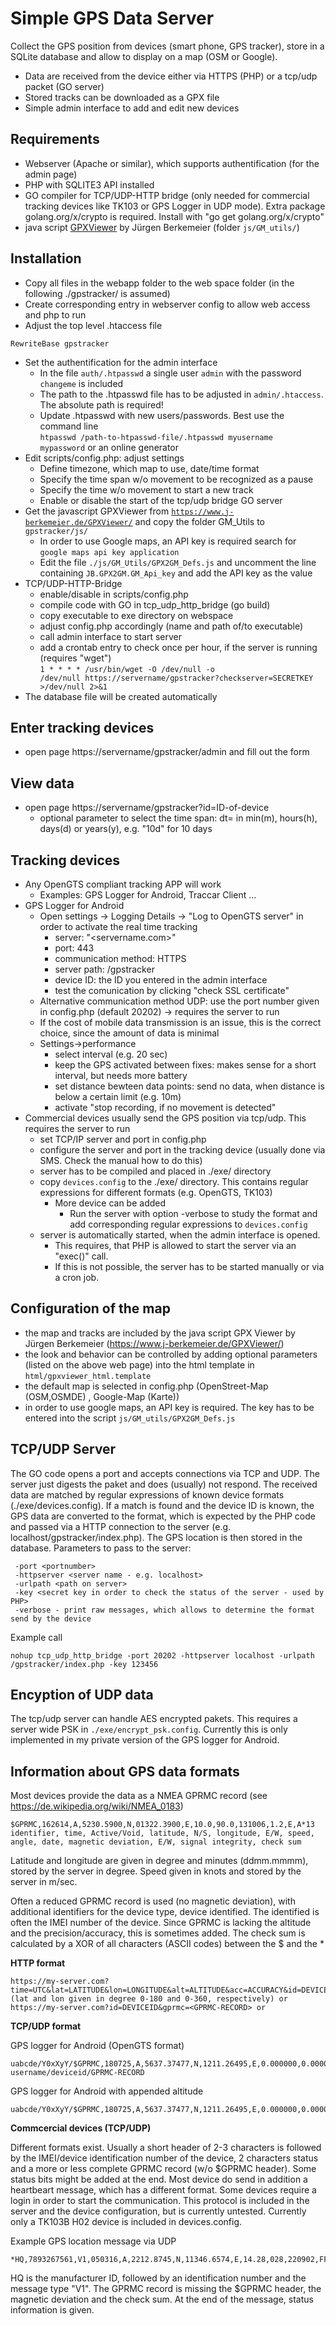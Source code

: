 Simple GPS Data Server
======================

Collect the GPS position from devices (smart phone, GPS tracker), store in a SQLite database and allow to display on a map (OSM or Google).
- Data are received from the device either via HTTPS (PHP) or a tcp/udp packet (GO server)
- Stored tracks can be downloaded as a GPX file
- Simple admin interface to add and edit new devices

Requirements
------------
- Webserver (Apache or similar), which supports authentification (for the admin page)
- PHP with SQLITE3 API installed 
- GO compiler for TCP/UDP-HTTP bridge (only needed for commercial tracking devices like TK103 or GPS Logger in UDP mode).
  Extra package golang.org/x/crypto is required. Install with "go get golang.org/x/crypto"
- java script <a href="https://www.j-berkemeier.de/GPXViewer/">GPXViewer</a> by Jürgen Berkemeier (folder <code>js/GM_utils/</code>) 

Installation
------------
* Copy all files in the webapp folder to the web space folder (in the following ./gpstracker/ is assumed)
* Create corresponding entry in webserver config to allow web access and php to run
* Adjust the top level .htaccess file
 ```
 RewriteBase gpstracker
 ```
* Set the authentification for the admin interface
  * In the file <code>auth/.htpasswd</code> a single user <code>admin</code> with the password <code>changeme</code> is included
  * The path to the .htpasswd file has to be adjusted in <code>admin/.htaccess</code>. The absolute path is required!
  * Update .htpasswd with new users/passwords. Best use the command line<br> <code>htpasswd /path-to-htpasswd-file/.htpasswd myusername mypassword</code> or an online generator  
* Edit scripts/config.php: adjust settings
  * Define timezone, which map to use, date/time format
  * Specify the time span w/o movement to be recognized as a pause
  * Specify the time w/o movement to start a new track
  * Enable or disable the start of the tcp/udp bridge GO server 
* Get the javascript GPXViewer from <code>https://www.j-berkemeier.de/GPXViewer/</code> and copy the folder GM_Utils to <code>gpstracker/js/</code>
  * In order to use Google maps, an API key is required search for <code>google maps api key application</code>
  * Edit the file <code>./js/GM_Utils/GPX2GM_Defs.js</code> and uncomment the line containing  <code>JB.GPX2GM.GM_Api_key</code> and add the API key as the value
* TCP/UDP-HTTP-Bridge 
  * enable/disable in scripts/config.php
  * compile code with GO in tcp_udp_http_bridge (go build)
  * copy executable to exe directory on webspace
  * adjust config.php accordingly (name and path of/to executable)
  * call admin interface to start server
  * add a crontab entry to check once per hour, if the server is running (requires "wget")<br>
   <code>1 * * * * /usr/bin/wget -O /dev/null -o /dev/null https://servername/gpstracker?checkserver=SECRETKEY >/dev/null 2>&1</code>	 	 
* The database file will be created automatically
	
Enter tracking devices
----------------------
- open page https://servername/gpstracker/admin and fill out the form

View data
---------
* open page https://servername/gpstracker?id=ID-of-device
  * optional parameter to select the time span: dt=<time span> in min(m), hours(h), days(d) or years(y), e.g. "10d" for 10 days 

Tracking devices
----------------
* Any OpenGTS compliant tracking APP will work
  * Examples: GPS Logger for Android, Traccar Client ... 
* GPS Logger for Android
  * Open settings -> Logging Details -> "Log to OpenGTS server" in order to activate the real time tracking
	 * server: "<servername.com>"
	 * port: 443
	 * communication method: HTTPS
	 * server path: /gpstracker
	 * device ID: the ID you entered in the admin interface
	 * test the comunication by clicking "check SSL certificate"
  * Alternative communication method UDP: use the port number given in config.php (default 20202) -> requires the server to run
  * If the cost of mobile data transmission is an issue, this is the correct choice, since the amount of data is minimal
  * Settings->performance
     * select interval  (e.g. 20 sec)
     * keep the GPS activated between fixes: makes sense for a short interval, but needs more battery 
     * set distance bewteen data points: send no data, when distance is below a certain limit (e.g. 10m)
     * activate "stop recording, if no movement is detected"
* Commercial devices usually send the GPS position via tcp/udp. This requires the server to run
  * set TCP/IP server and port in config.php 
  * configure the server and port in the tracking device (usually done via SMS. Check the manual how to do this)
  * server has to be compiled and placed in ./exe/ directory
  * copy <code>devices.config</code> to the ./exe/ directory. This contains regular expressions for different formats (e.g. OpenGTS, TK103)
    * More device can be added
	  * Run the server with option -verbose to study the format and add corresponding regular expressions to <code>devices.config</code>
  * server is automatically started, when the admin interface is opened. 
    * This requires, that PHP is allowed to start the server via an "exec()" call. 
    * If this is not possible, the server has to be started manually or via a cron job.

Configuration of the map
------------------------
- the map and tracks are included by the java script GPX Viewer by Jürgen Berkemeier (https://www.j-berkemeier.de/GPXViewer/)
- the look and behavior can be controlled by adding optional parameters (listed on the above web page) into the html template in <code>html/gpxviewer_html.template</code>
- the default map is selected in config.php (OpenStreet-Map (OSM,OSMDE) , Google-Map (Karte)) 
- in order to use google maps, an API key is required. The key has to be entered into the script <code>js/GM_utils/GPX2GM_Defs.js</code>
 
TCP/UDP Server
--------------
The GO code opens a port and accepts connections via TCP and UDP. The server just digests the paket and does (usually) not respond. The received data are matched by regular expressions of known device formats (./exe/devices.config). If a match is found and the device ID is known, the GPS data are converted to the format, which is expected by the PHP code and passed via a HTTP connection to the server (e.g. localhost/gpstracker/index.php). The GPS location is then stored in the database. 
Parameters to pass to the server:
```
 -port <portnumber>
 -httpserver <server name - e.g. localhost>
 -urlpath <path on server>
 -key <secret key in order to check the status of the server - used by PHP>
 -verbose - print raw messages, which allows to determine the format send by the device
```
Example call
```
nohup tcp_udp_http_bridge -port 20202 -httpserver localhost -urlpath /gpstracker/index.php -key 123456
```
Encyption of UDP data
---------------------
The tcp/udp server can handle AES encrypted pakets. This requires a server wide PSK in <code>./exe/encrypt_psk.config</code>. Currently this is only implemented in my private version of the GPS logger for Android.  

Information about GPS data formats
----------------------------------
Most devices provide the data as a NMEA GPRMC record (see https://de.wikipedia.org/wiki/NMEA_0183)
```
$GPRMC,162614,A,5230.5900,N,01322.3900,E,10.0,90.0,131006,1.2,E,A*13
identifier, time, Active/Void, latitude, N/S, longitude, E/W, speed, angle, date, magnetic deviation, E/W, signal integrity, check sum 
```
Latitude and longitude are given in degree and minutes (ddmm.mmmm), stored by the server in degree. Speed given in knots and stored by the server in m/sec.

Often a reduced GPRMC record is used (no magnetic deviation), with additional identifiers for the device type, device identified. The identified is often the IMEI number of the device.
Since GPRMC is lacking the altitude and the precision/accuracy, this is sometimes added.
The check sum is calculated by a XOR of all characters (ASCII codes) between the $ and the *

**HTTP format**
```
https://my-server.com?time=UTC&lat=LATITUDE&lon=LONGITUDE&alt=ALTITUDE&acc=ACCURACY&id=DEVICEID (lat and lon given in degree 0-180 and 0-360, respectively) or
https://my-server.com?id=DEVICEID&gprmc=<GPRMC-RECORD> or
```

**TCP/UDP format**

GPS logger for Android (OpenGTS format)
```
uabcde/Y0xXyY/$GPRMC,180725,A,5637.37477,N,1211.26495,E,0.000000,0.000000,021017,,*20
username/deviceid/GPRMC-RECORD
```
GPS logger for Android with appended altitude
```
uabcde/Y0xXyY/$GPRMC,180725,A,5637.37477,N,1211.26495,E,0.000000,0.000000,021017,,*20,alt=100.5
```
**Commcercial devices (TCP/UDP)**

Different formats exist. Usually a short header of 2-3 characters is followed by the IMEI/device identification number of the device, 2 characters status and a more or less complete GPRMC record (w/o $GPRMC header). Some status bits might be added at the end. Most device do send in addition a heartbeart message, which has a different format. Some devices require a login in order to start the communication. This protocol is included in the server and the device configuration, but is currently untested. Currently only a TK103B H02 device is included in devices.config. 

Example GPS location message via UDP
```
*HQ,7893267561,V1,050316,A,2212.8745,N,11346.6574,E,14.28,028,220902,FFFFFFFF#
```
HQ is the manufacturer ID, followed by an identification number and the message type "V1". The GPRMC record is missing the $GPRMC header, the magnetic deviation and the check sum. At the end of the message, status information is given.
